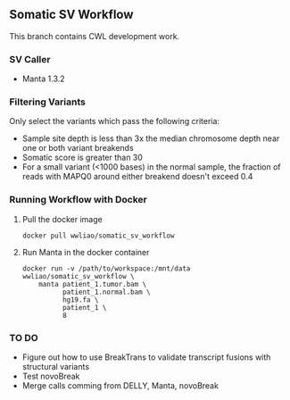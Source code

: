 ## Somatic SV Workflow

This branch contains CWL development work.

### SV Caller
- Manta 1.3.2

### Filtering Variants
Only select the variants which pass the following criteria:
- Sample site depth is less than 3x the median chromosome depth near one or both variant breakends
- Somatic score is greater than 30
- For a small variant (<1000 bases) in the normal sample, the fraction of reads with MAPQ0 around either breakend doesn't exceed 0.4

### Running Workflow with Docker

1. Pull the docker image

    ```
    docker pull wwliao/somatic_sv_workflow
    ```

2. Run Manta in the docker container

    ```
    docker run -v /path/to/workspace:/mnt/data wwliao/somatic_sv_workflow \
        manta patient_1.tumor.bam \
              patient_1.normal.bam \
              hg19.fa \
              patient_1 \
              8
    ```

### TO DO
- Figure out how to use BreakTrans to validate transcript fusions with structural variants
- Test novoBreak
- Merge calls comming from DELLY, Manta, novoBreak
